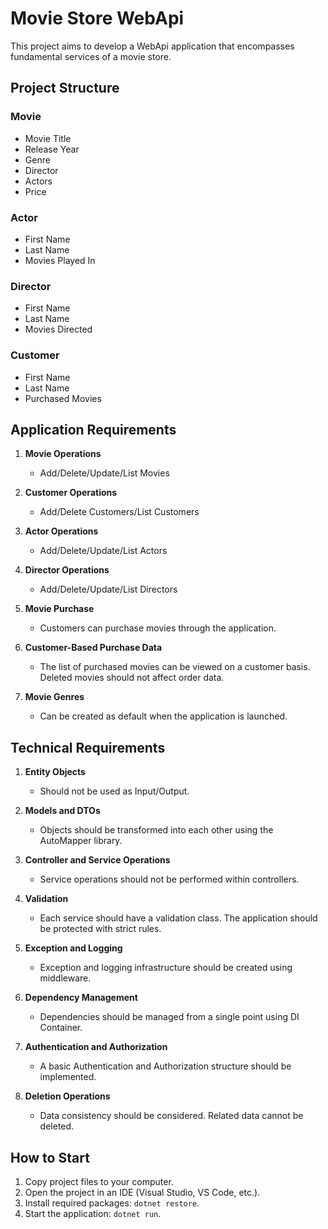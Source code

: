 # Movie Store WebApi

This project aims to develop a WebApi application that encompasses fundamental services of a movie store.

## Project Structure

### Movie

- Movie Title
- Release Year
- Genre
- Director
- Actors
- Price

### Actor

- First Name
- Last Name
- Movies Played In

### Director

- First Name
- Last Name
- Movies Directed

### Customer

- First Name
- Last Name
- Purchased Movies

## Application Requirements

1. **Movie Operations**

   - Add/Delete/Update/List Movies

2. **Customer Operations**

   - Add/Delete Customers/List Customers

3. **Actor Operations**

   - Add/Delete/Update/List Actors

4. **Director Operations**

   - Add/Delete/Update/List Directors

5. **Movie Purchase**

   - Customers can purchase movies through the application.

6. **Customer-Based Purchase Data**

   - The list of purchased movies can be viewed on a customer basis. Deleted movies should not affect order data.

7. **Movie Genres**
   - Can be created as default when the application is launched.

## Technical Requirements

1. **Entity Objects**

   - Should not be used as Input/Output.

2. **Models and DTOs**

   - Objects should be transformed into each other using the AutoMapper library.

3. **Controller and Service Operations**

   - Service operations should not be performed within controllers.

4. **Validation**

   - Each service should have a validation class. The application should be protected with strict rules.

5. **Exception and Logging**

   - Exception and logging infrastructure should be created using middleware.

6. **Dependency Management**

   - Dependencies should be managed from a single point using DI Container.

7. **Authentication and Authorization**

   - A basic Authentication and Authorization structure should be implemented.

8. **Deletion Operations**
   - Data consistency should be considered. Related data cannot be deleted.

## How to Start

1. Copy project files to your computer.
2. Open the project in an IDE (Visual Studio, VS Code, etc.).
3. Install required packages: `dotnet restore`.
4. Start the application: `dotnet run`.
